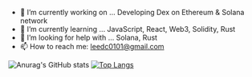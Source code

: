 
- 🔭 I’m currently working on ... Developing Dex on Ethereum & Solana network
- 🌱 I’m currently learning ... JavaScript, React, Web3, Solidity, Rust
- 🤔 I’m looking for help with ... Solana, Rust
- 📫 How to reach me: leedc0101@gmail.com

![Anurag's GitHub stats](https://github-readme-stats.vercel.app/api?username=leedc0101&count_private=true&show_icons=true)
[![Top Langs](https://github-readme-stats.vercel.app/api/top-langs/?username=leedc0101)](https://github.com/anuraghazra/github-readme-stats)

